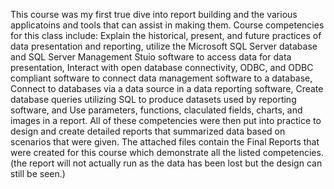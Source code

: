 This course was my first true dive into report building and the various applicatoins and tools that can assist in making them. Course competencies for this class include: Explain the historical, present, and future practices of data presentation and reporting, utilize the Microsoft SQL Server database and SQL Server Management Stuio software to access data for data presentation, Interact with open database connectivity, ODBC, and ODBC compliant software to connect data management software to a database, Connect to databases via a data source in a data reporting software, Create database queries utilizing SQL to produce datasets used by reporting software, and Use parameters, functions, claculated fields, charts, and images in a report. All of these competencies were then put into practice to design and create detailed reports that summarized data based on scenarios that were given. The attached files contain the Final Reports that were created for this course which demonstrate all the listed competencies. (the report will not actually run as the data has been lost but the design can still be seen.)
